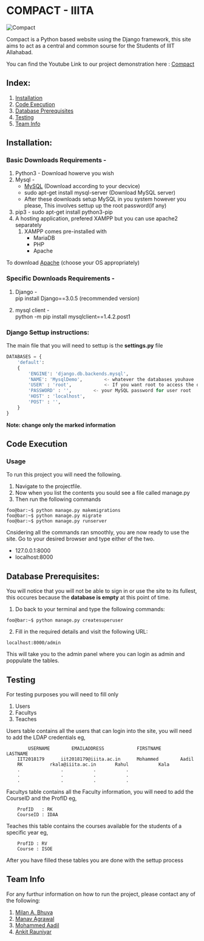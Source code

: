 # COMPACT - IIITA

![Compact](https://user-images.githubusercontent.com/66634743/84601944-ecd50e00-ae94-11ea-9387-abb05e4a5183.png)


Compact is a Python based website using the Django framework, this site aims to act as a central and common sourse for the Students of IIIT Allahabad.

You can find the Youtube Link to our project demonstration here : [Compact](https://www.youtube.com/watch?v=-uP4h10tBd4)

## Index:

1. [Installation](#installation)
2. [Code Execution](#code-execution)
3. [Database Prerequisites](#database-prerequisites)
4. [Testing](#testing)
5. [Team Info](#team-info)

## Installation:

### Basic Downloads Requirements - 

1. Python3 - Download howerve you wish 
2. Mysql - 
	* [MySQL](https://dev.mysql.com/doc/refman/8.0/en/linux-installation.html) (Download according to your decvice)
	* sudo apt-get install mysql-server (Download MySQL server)
	* After these downloads setup MySQL in you system however you please, This involves settup up the root password(if any)
3. pip3 - sudo apt-get install python3-pip
4. A hosting application, prefered XAMPP but you can use apache2 separately
	1. XAMPP comes pre-installed with 
		* MariaDB
		* PHP
		* Apache

To download [Apache](https://www.apachefriends.org/download.html) (choose your OS appropriately)

### Specific Downloads Requirements - 

1. Django - <br />
	pip install Django==3.0.5 (recommended version)
	
2. mysql client - <br />
	python -m pip install mysqlclient==1.4.2.post1


### Django Settup instructions:

The main file that you will need to settup is the **settings.py** file

```python
DATABASES = {
    'default': 
	{
        'ENGINE': 'django.db.backends.mysql',
        'NAME': 'MysqlDemo',		<- whatever the databases youhave
        'USER' : 'root',    		<- If you want root to access the database
        'PASSWORD' : '',		<- your MySQL password for user root
        'HOST' : 'localhost',
        'POST' : '',
    }
}
```

**Note: change only the marked information**

## Code Execution

### Usage 

To run this project you will need the following.
	
1. Navigate to the projectfile.
2. Now when you list the contents you sould see a file called manage.py
3. Then run the following commands
```console
foo@bar:~$ python manage.py makemigrations
foo@bar:~$ python manage.py migrate
foo@bar:~$ python manage.py runserver
```
Cnsidering all the commands ran smoothly, you are now ready to use the site. Go to your desired browser and type either of the two.

* 127.0.0.1:8000
* localhost:8000

## Database Prerequisites:

You will notice that you will not be able to sign in or use the site to its fullest, this occures because the **database is empty** at this point of time.

1. Do back to your terminal and type the following commands:
```console
foo@bar:~$ python manage.py createsuperuser
```

2. Fill in the required details and visit the following URL:<br />
```
localhost:8000/admin
```

This will take you to the admin panel where you can login as admin and poppulate the tables.

## Testing

For testing purposes you will need to fill only 
1. Users
2. Facultys
3. Teaches

Users table contains all the users that can login into the site, you will need to add the LDAP credentials eg,
```
      	USERNAME		EMAILADDRESS			FIRSTNAME		LASTNAME
	IIT2018179		iit2018179@iiita.ac.in		Mohammed		Aadil
	RK			rkala@iiita.ac.in		Rahul			Kala
	.				.			.			.
	.	 			.			.			.	
	.				.			.			.
```

Facultys table contains all the Faculty information,
you will need to add the CourseID and the ProfID eg,
```
	ProfID   : RK
	CourseID : IDAA
```

Teaches this table contains the courses available 
for the students of a specific year eg,
```
	ProfID : RV
	Course : ISOE
```

After you have filled these tables you are done with the settup process

## Team Info

For any furthur information on how to run the project, please contact any of the following:

1. [Milan A. Bhuva](https://github.com/MB557)
2. [Manav  Agrawal](https://github.com/mka2011)
3. [Mohammed Aadil](https://github.com/XXDIL)
4. [Ankit Rauniyar](https://github.com/Nkit-333)


